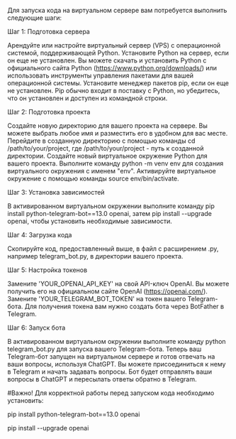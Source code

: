 Для запуска кода на виртуальном сервере вам потребуется выполнить следующие шаги:

Шаг 1: Подготовка сервера

Арендуйте или настройте виртуальный сервер (VPS) с операционной системой, поддерживающей Python.
Установите Python на сервер, если он еще не установлен. Вы можете скачать и установить Python с официального сайта Python (https://www.python.org/downloads/) или использовать инструменты управления пакетами для вашей операционной системы.
Установите менеджер пакетов pip, если он еще не установлен. Pip обычно входит в поставку с Python, но убедитесь, что он установлен и доступен из командной строки.

Шаг 2: Подготовка проекта

Создайте новую директорию для вашего проекта на сервере. Вы можете выбрать любое имя и разместить его в удобном для вас месте.
Перейдите в созданную директорию с помощью команды cd /path/to/your/project, где /path/to/your/project - путь к созданной директории.
Создайте новый виртуальное окружение Python для вашего проекта. Выполните команду python -m venv env для создания виртуального окружения с именем "env".
Активируйте виртуальное окружение с помощью команды source env/bin/activate.

Шаг 3: Установка зависимостей

В активированном виртуальном окружении выполните команду pip install python-telegram-bot==13.0 openai, затем pip install --upgrade openai, чтобы установить необходимые зависимости.

Шаг 4: Загрузка кода

Скопируйте код, предоставленный выше, в файл с расширением .py, например telegram_bot.py, в директории вашего проекта.

Шаг 5: Настройка токенов

Замените 'YOUR_OPENAI_API_KEY' на свой API-ключ OpenAI. Вы можете получить его на официальном сайте OpenAI (https://openai.com/).
Замените 'YOUR_TELEGRAM_BOT_TOKEN' на токен вашего Telegram-бота. Для получения токена вам нужно создать бота через BotFather в Telegram.

Шаг 6: Запуск бота

В активированном виртуальном окружении выполните команду python telegram_bot.py для запуска вашего Telegram-бота.
Теперь ваш Telegram-бот запущен на виртуальном сервере и готов отвечать на ваши вопросы, используя ChatGPT. Вы можете присоединиться к нему в Telegram и начать задавать вопросы. Бот будет отправлять ваши вопросы в ChatGPT и пересылать ответы обратно в Telegram.

#Важно! Для корректной работы перед запуском кода необходимо установить:

pip install python-telegram-bot==13.0 openai


pip install --upgrade openai
